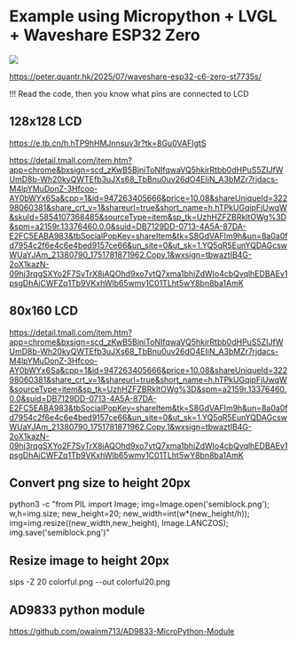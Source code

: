 # Example using Micropython + LVGL + Waveshare ESP32 Zero

![](https://peter.quantr.hk/wp-content/uploads/2025/07/image-7.png)

https://peter.quantr.hk/2025/07/waveshare-esp32-c6-zero-st7735s/

!!! Read the code, then you know what pins are connected to LCD

## 128x128 LCD

https://e.tb.cn/h.hTP9hHMJnnsuv3r?tk=8Gu0VAFIgtS

https://detail.tmall.com/item.htm?app=chrome&bxsign=scd_zKwB5BjniToNIfqwaVQ5hkirRtbb0dHPuS5ZIJfWUmD8b-Wh20kyQWTEfb3uJXs68_TbBnu0uv26dO4EIiN_A3bMZr7rjdacs-M4lpYMuDonZ-3Hfcoo-AY0bWYx6Sa&cpp=1&id=947263405666&price=10.08&shareUniqueId=32298060381&share_crt_v=1&shareurl=true&short_name=h.hTPkUGqipFjUwqW&skuId=5854107368485&sourceType=item&sp_tk=UzhHZFZBRkltOWg%3D&spm=a2159r.13376460.0.0&suid=DB7129DD-0713-4A5A-87DA-E2FC5EABA983&tbSocialPopKey=shareItem&tk=S8GdVAFIm9h&un=8a0a0fd7954c2f6e4c6e4bed9157ce66&un_site=0&ut_sk=1.YQ5qR5EunYQDAGcswWUaYJAm_21380790_1751781871962.Copy.1&wxsign=tbwaztIB4G-2oX1kazN-09hj3rqgSXYo2F7SyTrX8jAQOhd9xo7vtQ7xma1bhiZdWIo4cbQvqlhEDBAEv1psgDhAjCWFZq1Tb9VKxhWlb65wmy1C01TLht5wY8bn8ba1AmK

## 80x160 LCD

https://detail.tmall.com/item.htm?app=chrome&bxsign=scd_zKwB5BjniToNIfqwaVQ5hkirRtbb0dHPuS5ZIJfWUmD8b-Wh20kyQWTEfb3uJXs68_TbBnu0uv26dO4EIiN_A3bMZr7rjdacs-M4lpYMuDonZ-3Hfcoo-AY0bWYx6Sa&cpp=1&id=947263405666&price=10.08&shareUniqueId=32298060381&share_crt_v=1&shareurl=true&short_name=h.hTPkUGqipFjUwqW&sourceType=item&sp_tk=UzhHZFZBRkltOWg%3D&spm=a2159r.13376460.0.0&suid=DB7129DD-0713-4A5A-87DA-E2FC5EABA983&tbSocialPopKey=shareItem&tk=S8GdVAFIm9h&un=8a0a0fd7954c2f6e4c6e4bed9157ce66&un_site=0&ut_sk=1.YQ5qR5EunYQDAGcswWUaYJAm_21380790_1751781871962.Copy.1&wxsign=tbwaztIB4G-2oX1kazN-09hj3rqgSXYo2F7SyTrX8jAQOhd9xo7vtQ7xma1bhiZdWIo4cbQvqlhEDBAEv1psgDhAjCWFZq1Tb9VKxhWlb65wmy1C01TLht5wY8bn8ba1AmK

## Convert png size to height 20px

python3 -c "from PIL import Image; img=Image.open('semiblock.png'); w,h=img.size; new_height=20; new_width=int(w*(new_height/h)); img=img.resize((new_width,new_height), Image.LANCZOS); img.save('semiblock.png')"

## Resize image to height 20px

sips -Z 20 colorful.png --out colorful20.png

## AD9833 python module

https://github.com/owainm713/AD9833-MicroPython-Module

